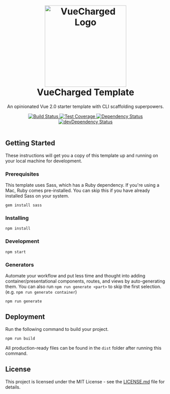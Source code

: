 <h1 align="center">
  <img src="https://raw.githubusercontent.com/mrboomer/vuecharged-template/master/src/components/container/ExampleContainer/images/VueChargedLogo.png" alt="VueCharged Logo" width="256" />
  <br />
  VueCharged Template
  <br />
</h1>

<p align="center">
  An opinionated Vue 2.0 starter template with CLI scaffolding superpowers.
</p>

<div align="center">
  <!-- Build Status -->
  <a href="https://travis-ci.org/mrboomer/vue-template">
    <img src="https://img.shields.io/travis/mrboomer/vue-template/master.svg" alt="Build Status" />
  </a>
  <!-- Test Coverage -->
  <a href="https://coveralls.io/github/mrboomer/vue-template?branch=master">
    <img src="https://img.shields.io/coveralls/github/mrboomer/vue-template/master.svg" alt="Test Coverage" />
  </a>
  <!-- Dependency Status -->
  <a href="https://david-dm.org/mrboomer/vue-template">
    <img src="https://img.shields.io/david/mrboomer/vue-template.svg" alt="Dependency Status" />
  </a>
  <!-- devDependency Status -->
  <a href="https://david-dm.org/mrboomer/vue-template?type=dev">
    <img src="https://img.shields.io/david/dev/mrboomer/vue-template.svg" alt="devDependency Status" />
  </a>
</div>

<br />

## Getting Started

These instructions will get you a copy of this template up and running on your local machine for development.

### Prerequisites

This template uses Sass, which has a Ruby dependency. If you're using a Mac, Ruby comes pre-installed. You can skip this if you have already installed Sass on your system.

```
gem install sass
```

### Installing

```
npm install
```

### Development

```
npm start
```

### Generators
Automate your workflow and put less time and thought into adding container/presentational components, routes, and views by auto-generating them. You can also run `npm run generate <part>` to skip the first selection. (e.g. `npm run generate container`)

```
npm run generate
```

## Deployment

Run the following command to build your project.

```
npm run build
```

All production-ready files can be found in the `dist` folder after running this command.

## License

This project is licensed under the MIT License - see the [LICENSE.md](LICENSE.md) file for details.
